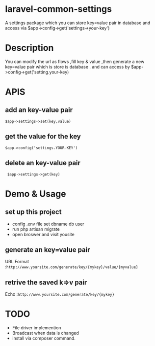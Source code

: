 #   laravel-common-settings
A settings package which you can store  key=value pair in database and access via $app->config->get('settings->your-key')



#   Description
You can modify the url as flows ,fill key & value ,then generate a new key=value pair
which is store is database . and can access by $app->config->get('setting.your-key)


# APIS
## add an key-value pair
`$app->settings->set(key,value)`

## get the value for the key 
`$app->config('settings.YOUR-KEY')`

## delete an key-value pair
` $app->settings->get(key)`


#   Demo & Usage
## set up this project 
* config .env file set dbname db user 
* run php artisan migrate 
* open broswer and visit yousite

##  generate an key=value pair 
URL Format :`http://www.yoursite.com/generate/key/{mykey}/value/{myvalue}`

## retrive the saved k=>v pair
Echo :`http://www.yoursite.com/generate/key/{mykey}`



#  TODO 
* File driver implemention
* Broadcast when data is changed 
* install via composer command.


